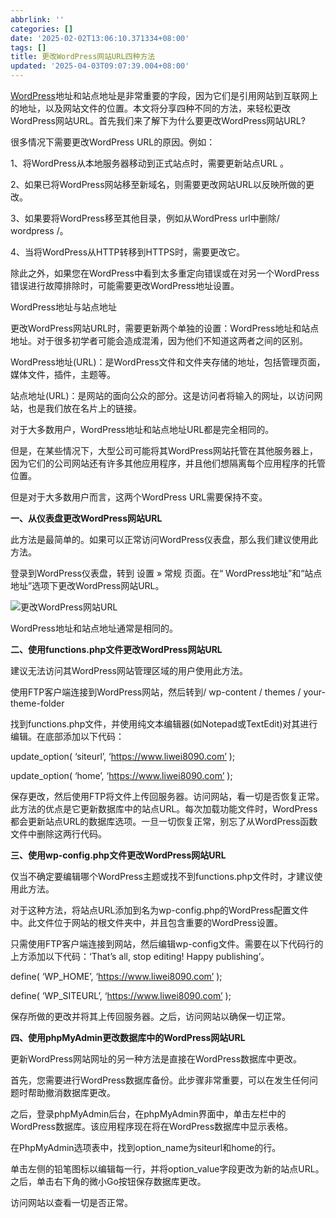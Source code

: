 ```yaml
---
abbrlink: ''
categories: []
date: '2025-02-02T13:06:10.371334+08:00'
tags: []
title: 更改WordPress网站URL四种方法
updated: '2025-04-03T09:07:39.004+08:00'
---
```

[WordPress](https://www.wordpress.la/)地址和站点地址是非常重要的字段，因为它们是引用网站到互联网上的地址，以及网站文件的位置。本文将分享四种不同的方法，来轻松更改WordPress网站URL。首先我们来了解下为什么要更改WordPress网站URL?

很多情况下需要更改WordPress URL的原因。例如：

1、将WordPress从本地服务器移动到正式站点时，需要更新站点URL 。

2、如果已将WordPress网站移至新域名，则需要更改网站URL以反映所做的更改。

3、如果要将WordPress移至其他目录，例如从WordPress url中删除/ wordpress /。

4、当将WordPress从HTTP转移到HTTPS时，需要更改它。

除此之外，如果您在WordPress中看到太多重定向错误或在对另一个WordPress错误进行故障排除时，可能需要更改WordPress地址设置。

WordPress地址与站点地址

更改WordPress网站URL时，需要更新两个单独的设置：WordPress地址和站点地址。对于很多初学者可能会造成混淆，因为他们不知道这两者之间的区别。

WordPress地址(URL)：是WordPress文件和文件夹存储的地址，包括管理页面，媒体文件，插件，主题等。

站点地址(URL)：是网站的面向公众的部分。这是访问者将输入的网址，以访问网站，也是我们放在名片上的链接。

对于大多数用户，WordPress地址和站点地址URL都是完全相同的。

但是，在某些情况下，大型公司可能将其WordPress网站托管在其他服务器上，因为它们的公司网站还有许多其他应用程序，并且他们想隔离每个应用程序的托管位置。

但是对于大多数用户而言，这两个WordPress URL需要保持不变。

**一、从仪表盘更改WordPress网站URL**

此方法是最简单的。如果可以正常访问WordPress仪表盘，那么我们建议使用此方法。

登录到WordPress仪表盘，转到 设置 » 常规 页面。在“ WordPress地址”和“站点地址”选项下更改WordPress网站URL。

![更改WordPress网站URL](https://www.wordpress.la/wp-content/uploads/2019/11/wordpressurl.png)

WordPress地址和站点地址通常是相同的。

**二、使用functions.php文件更改WordPress网站URL**

建议无法访问其WordPress网站管理区域的用户使用此方法。

使用FTP客户端连接到WordPress网站，然后转到/ wp-content / themes / your-theme-folder

找到functions.php文件，并使用纯文本编辑器(如Notepad或TextEdit)对其进行编辑。在底部添加以下代码：

update\_option( ‘siteurl’, ‘https://www.liwei8090.com’ );

update\_option( ‘home’, ‘https://www.liwei8090.com’ );

保存更改，然后使用FTP将文件上传回服务器。访问网站，看一切是否恢复正常。此方法的优点是它更新数据库中的站点URL。每次加载功能文件时，WordPress都会更新站点URL的数据库选项。一旦一切恢复正常，别忘了从WordPress函数文件中删除这两行代码。

**三、使用wp-config.php文件更改WordPress网站URL**

仅当不确定要编辑哪个WordPress主题或找不到functions.php文件时，才建议使用此方法。

对于这种方法，将站点URL添加到名为wp-config.php的WordPress配置文件中。此文件位于网站的根文件夹中，并且包含重要的WordPress设置。

只需使用FTP客户端连接到网站，然后编辑wp-config文件。需要在以下代码行的上方添加以下代码：‘That’s all, stop editing! Happy publishing’。

define( ‘WP\_HOME’, ‘https://www.liwei8090.com’ );

define( ‘WP\_SITEURL’, ‘https://www.liwei8090.com’ );

保存所做的更改并将其上传回服务器。之后，访问网站以确保一切正常。

**四、使用phpMyAdmin更改数据库中的WordPress网站URL**

更新WordPress网站网址的另一种方法是直接在WordPress数据库中更改。

首先，您需要进行WordPress数据库备份。此步骤非常重要，可以在发生任何问题时帮助撤消数据库更改。

之后，登录phpMyAdmin后台，在phpMyAdmin界面中，单击左栏中的WordPress数据库。该应用程序现在将在WordPress数据库中显示表格。

在PhpMyAdmin选项表中，找到option\_name为siteurl和home的行。

单击左侧的铅笔图标以编辑每一行，并将option\_value字段更改为新的站点URL。之后，单击右下角的微小Go按钮保存数据库更改。

访问网站以查看一切是否正常。
